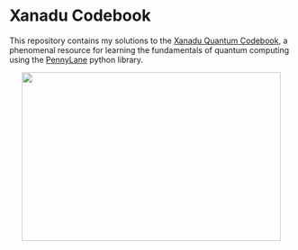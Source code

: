 # Xanadu Codebook

This repository contains my solutions to the [Xanadu Quantum Codebook](https://codebook.xanadu.ai/), a phenomenal resource for learning the fundamentals of quantum computing using the [PennyLane](https://pennylane.ai/) python library.


<p align="center">
  <img width="460" height="300" src="https://user-images.githubusercontent.com/59294467/190055359-d5c68832-c632-498a-81f9-be46b7049b7e.svg">
</p>
